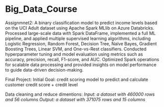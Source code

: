 # Big_Data_Course

Assignmnet2:
A binary classification model to predict income levels based on the UCI Adult dataset using Apache Spark MLlib on Azure Databricks. Processed large-scale data with Spark DataFrame, implemented a full ML pipeline, and applied multiple supervised learning algorithms, including Logistic Regression, Random Forest, Decision Tree, Naïve Bayes, Gradient Boosting Trees, Linear SVM, and One-vs-Rest classifiers. Conducted hyperparameter tuning and model evaluation using metrics such as accuracy, precision, recall, F1-score, and AUC. Optimized Spark operations for scalable data processing and provided insights on model performance to guide data-driven decision-making.


Final Project:
Initial Goal:  credit scoring model to predict and calculate customer credit score + credit level

Data cleaning and reduce dimentions: *Input: a dataset with 460000 rows and 56 columns* *Output: a dataset with 371075 rows and 15 columns*

